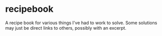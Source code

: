 # recipebook
A recipe book for various things I've had to work to solve.  Some solutions may just be direct links to others, possibly with an excerpt.
